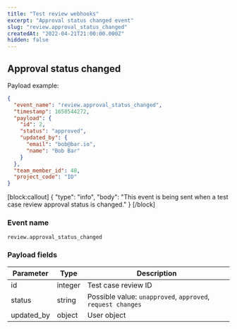 ```yaml
---
title: "Test review webhooks"
excerpt: "Approval status changed event"
slug: "review.approval_status_changed"
createdAt: "2022-04-21T21:00:00.000Z"
hidden: false
---
```


## Approval status changed

Payload example:

```json
{
  "event_name": "review.approval_status_changed",
  "timestamp": 1650544272,
  "payload": {
    "id": 2,
    "status": "approved",
    "updated_by": {
      "email": "bob@bar.io",
      "name": "Bob Bar"
    }
  },
  "team_member_id": 48,
  "project_code": "ID"
}
```
[block:callout]
{
  "type": "info",
  "body": "This event is being sent when a test case review approval status is changed."
}
[/block]

### Event name

`review.approval_status_changed`

### Payload fields

| Parameter  | Type   | Description                                                 |
|------------|--------|-------------------------------------------------------------|
| id         | integer    | Test case review ID                                         |
| status     | string | Possible value: `unapproved`, `approved`, `request changes` |
| updated_by | object   | User object                                                 |
